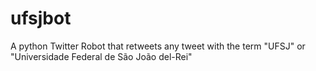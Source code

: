 # ufsjbot
A python Twitter Robot that retweets any tweet with the term "UFSJ" or "Universidade Federal de São João del-Rei"
